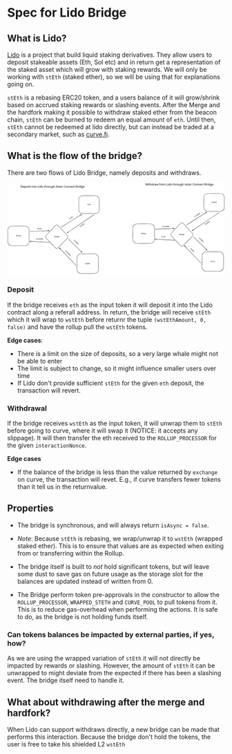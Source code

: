# Spec for Lido Bridge

## What is Lido?
[Lido](https://lido.fi/) is a project that build liquid staking derivatives. They allow users to deposit stakeable assets (Eth, Sol etc) and in return get a representation of the staked asset which will grow with staking rewards. We will only be working with `stEth` (staked ether), so we will be using that for explanations going on. 

`stEth` is a rebasing ERC20 token, and a users balance of it will grow/shrink based on accrued staking rewards or slashing events. After the Merge and the hardfork making it possible to withdraw staked ether from the beacon chain, `stEth` can be burned to redeem an equal amount of `eth`. Until then, `stEth` cannot be redeemed at lido directly, but can instead be traded at a secondary market, such as [curve.fi](https://curve.fi/steth).

## What is the flow of the bridge?
There are two flows of Lido Bridge, namely deposits and withdraws. 

![Lido flows](./LidoBridge.svg)


### Deposit 
If the bridge receives `eth` as the input token it will deposit it into the Lido contract along a referall address. In return, the bridge will receive `stEth` which it will wrap to `wstEth` before returnr the tuple `(wstEthAmount, 0, false)` and have the rollup pull the `wstEth` tokens.

**Edge cases**:
- There is a limit on the size of deposits, so a very large whale might not be able to enter
- The limit is subject to change, so it might influence smaller users over time
- If Lido don't provide sufficient `stEth` for the given `eth` deposit, the transaction will revert. 

### Withdrawal
If the bridge receives `wstEth` as the input token, it will unwrap them to `stEth` before going to curve, where it will swap it (NOTICE: it accepts any slippage). It will then transfer the eth received to the `ROLLUP_PROCESSOR` for the given `interactionNonce`. 

**Edge cases**
- If the balance of the bridge is less than the value returned by `exchange` on curve, the transaction will revet. E.g., if curve transfers fewer tokens than it tell us in the returnvalue. 

## Properties
- The bridge is synchronous, and will always return `isAsync = false`. 

- *Note*: Because `stEth` is rebasing, we wrap/unwrap it to `wstEth` (wrapped staked ether). This is to ensure that values are as expected when exiting from or transferring within the Rollup.

- The bridge itself is built to *not* hold significant tokens, but will leave some dust to save gas on future usage as the storage slot for the balances are updated instead of written from 0.

- The Bridge perform token pre-approvals in the constructor to allow the `ROLLUP_PROCESSOR`, `WRAPPED_STETH` and `CURVE_POOL` to pull tokens from it. This is to reduce gas-overhead when performing the actions. It is safe to do, as the bridge is not holding funds itself.

### Can tokens balances be impacted by external parties, if yes, how?
As we are using the wrapped variation of `stEth` it will not directly be impacted by rewards or slashing. However, the amount of `stEth` it can be unwrapped to might deviate from the expected if there has been a slashing event. The bridge itself need to handle it.

## What about withdrawing after the merge and hardfork?
When Lido can support withdraws directly, a new bridge can be made that performs this interaction. Because the bridge don't hold the tokens, the user is free to take his shielded L2 `wstEth` 


